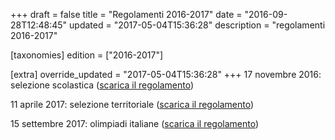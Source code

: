 +++
draft = false
title = "Regolamenti 2016-2017"
date = "2016-09-28T12:48:45"
updated = "2017-05-04T15:36:28"
description = "regolamenti 2016-2017"

[taxonomies]
edition = ["2016-2017"]

[extra]
override_updated = "2017-05-04T15:36:28"
+++
17 novembre 2016: selezione scolastica ([scarica il regolamento](/oldsite/120/OII-RegSelScolastica_2016.pdf))

11 aprile 2017: selezione territoriale ([scarica il regolamento](/oldsite/120/OII-RegSelTerritoriale_2017.pdf))

15 settembre 2017: olimpiadi italiane ([scarica il regolamento](/oldsite/120/OII-Regolamento_OII_2017.pdf))
